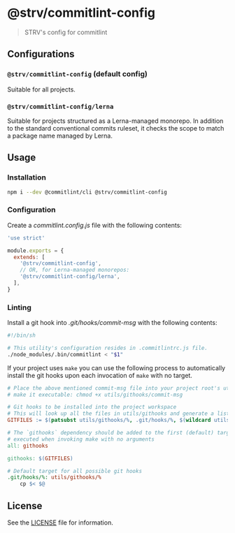 # @strv/commitlint-config

> STRV's config for commitlint

## Configurations

### `@strv/commitlint-config` (default config)

Suitable for all projects.

### `@strv/commitlint-config/lerna`

Suitable for projects structured as a Lerna-managed monorepo. In addition to the standard conventional commits ruleset, it checks the scope to match a package name managed by Lerna.

## Usage

### Installation

```sh
npm i --dev @commitlint/cli @strv/commitlint-config
```

### Configuration

Create a _commitlint.config.js_ file with the following contents:

```js
'use strict'

module.exports = {
  extends: [
    '@strv/commitlint-config',
    // OR, for Lerna-managed monorepos:
    '@strv/commitlint-config/lerna',
  ],
}
```

### Linting

Install a git hook into _.git/hooks/commit-msg_ with the following contents:

```sh
#!/bin/sh

# This utility's configuration resides in .commitlintrc.js file.
./node_modules/.bin/commitlint < "$1"
```

If your project uses `make` you can use the following process to automatically install the git hooks upon each invocation of `make` with no target.

```makefile
# Place the above mentioned commit-msg file into your project root's utils/githooks directory and
# make it executable: chmod +x utils/githooks/commit-msg

# Git hooks to be installed into the project workspace
# This will look up all the files in utils/githooks and generate a list of targets
GITFILES := $(patsubst utils/githooks/%, .git/hooks/%, $(wildcard utils/githooks/*))

# The `githooks` dependency should be added to the first (default) target so that it will be
# executed when invoking make with no arguments
all: githooks

githooks: $(GITFILES)

# Default target for all possible git hooks
.git/hooks/%: utils/githooks/%
	cp $< $@
```

## License

See the [LICENSE](LICENSE) file for information.
